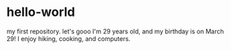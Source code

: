 # hello-world
my first repository. let's gooo
I'm 29 years old, and my birthday is on March 29! I enjoy hiking, cooking, and computers.
